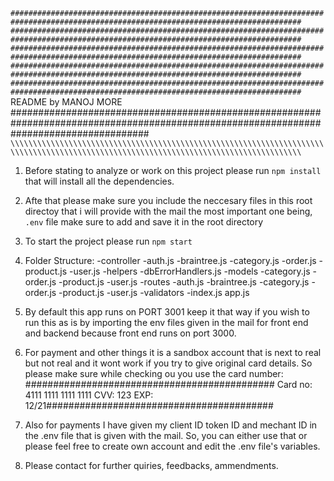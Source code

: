 `#######################################################################################################################################`
`#######################################################################################################################################`
`#######################################################################################################################################`
`#######################################################################################################################################`
`#######################################################################################################################################`
                                                    README by MANOJ MORE
#########################################################################################################################################
`\\\\\\\\\\\\\\\\\\\\\\\\\\\\\\\\\\\\\\\\\\\\\\\\\\\\\\\\\\\\\\\\\\\\\\\\\\\\\\\\\\\\\\\\\\\\\\\\\\\\\\\\\\\\\\\\\\\\\\\\\\\\\\\\\\\\\\\`

1. Before stating to analyze or work on this project please run `npm install` that will install all the dependencies.
2. Afte that please make sure you include the neccesary files in this root directoy that i will provide with the mail the most important 
one being, `.env` file make sure to add and save it in the root directory 
3. To start the project please run `npm start`
4. Folder Structure:
                        -controller
                            -auth.js
                            -braintree.js
                            -category.js
                            -order.js
                            -product.js
                            -user.js
                        -helpers
                            -dbErrorHandlers.js
                        -models
                            -category.js
                            -order.js
                            -product.js
                            -user.js
                        -routes
                            -auth.js
                            -braintree.js
                            -category.js
                            -order.js
                            -product.js
                            -user.js
                        -validators
                            -index.js
                        app.js

                    
5.  By default this app runs on PORT 3001 keep it that way if you wish to run this as is by importing the env files given in the mail
for front end and backend because front end runs on port 3000.
7. For payment and other things it is a sandbox account that is next to real but not real and it wont work if you try to give original
card details. So please make sure while checking ou you use the card number:
############################################# Card no: 4111 1111 1111 1111 CVV: 123 EXP: 12/21#########################################
8. Also for payments I have given my client ID token ID and mechant ID in the .env file that is given with the mail. So, you can either
use that or please feel free to create own account and edit the .env file's variables.
6. Please contact for further quiries, feedbacks, ammendments.